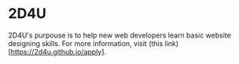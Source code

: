 # 2D4U

2D4U's purpouse is to help new web developers learn basic website designing skills. For more information, visit (this link) [https://2d4u.github.io/apply].
